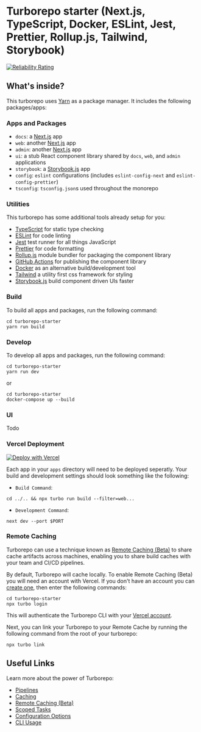 # Turborepo starter (Next.js, TypeScript, Docker, ESLint, Jest, Prettier, Rollup.js, Tailwind, Storybook)

[![Reliability Rating](https://sonarcloud.io/api/project_badges/measure?project=thmsmtylr_turborepo-starter&metric=reliability_rating)](https://sonarcloud.io/summary/new_code?id=thmsmtylr_turborepo-starter)

## What's inside?

This turborepo uses [Yarn](https://classic.yarnpkg.com/lang/en/) as a package manager. It includes the following packages/apps:

### Apps and Packages

- `docs`: a [Next.js](https://nextjs.org) app
- `web`: another [Next.js](https://nextjs.org) app
- `admin`: another [Next.js](https://nextjs.org) app
- `ui`: a stub React component library shared by `docs`, `web`, and `admin` applications
- `storybook`: a [Storybook.js](https://storybook.js.org/) app
- `config`: `eslint` configurations (includes `eslint-config-next` and `eslint-config-prettier`)
- `tsconfig`: `tsconfig.json`s used throughout the monorepo

### Utilities

This turborepo has some additional tools already setup for you:

- [TypeScript](https://www.typescriptlang.org/) for static type checking
- [ESLint](https://eslint.org/) for code linting
- [Jest](https://jestjs.io) test runner for all things JavaScript
- [Prettier](https://prettier.io) for code formatting
- [Rollup.js](https://rollupjs.org) module bundler for packaging the component library
- [GitHub Actions](https://docs.github.com/en/actions) for publishing the component library
- [Docker](https://www.docker.com/) as an alternative build/development tool
- [Tailwind](https://tailwindcss.com/) a utility first css framework for styling
- [Storybook.js](https://storybook.js.org/) build component driven UIs faster

### Build

To build all apps and packages, run the following command:

```
cd turborepo-starter
yarn run build
```

### Develop

To develop all apps and packages, run the following command:

```
cd turborepo-starter
yarn run dev
```

or

```
cd turborepo-starter
docker-compose up --build
```

### UI

Todo

### Vercel Deployment

[![Deploy with Vercel](https://vercel.com/button)](https://vercel.com/new/clone?repository-url=https%3A%2F%2Fgithub.com%2Fthmsmtylr%2Fturborepo-starter)

Each app in your `apps` directory will need to be deployed seperatly. Your build and development settings should look something like the following:

- `Build Command`:

```
cd ../.. && npx turbo run build --filter=web...
```

- `Development Command`:

```
next dev --port $PORT
```

### Remote Caching

Turborepo can use a technique known as [Remote Caching (Beta)](https://turborepo.org/docs/features/remote-caching) to share cache artifacts across machines, enabling you to share build caches with your team and CI/CD pipelines.

By default, Turborepo will cache locally. To enable Remote Caching (Beta) you will need an account with Vercel. If you don't have an account you can [create one](https://vercel.com/signup), then enter the following commands:

```
cd turborepo-starter
npx turbo login
```

This will authenticate the Turborepo CLI with your [Vercel account](https://vercel.com/docs/concepts/personal-accounts/overview).

Next, you can link your Turborepo to your Remote Cache by running the following command from the root of your turborepo:

```
npx turbo link
```

## Useful Links

Learn more about the power of Turborepo:

- [Pipelines](https://turborepo.org/docs/features/pipelines)
- [Caching](https://turborepo.org/docs/features/caching)
- [Remote Caching (Beta)](https://turborepo.org/docs/features/remote-caching)
- [Scoped Tasks](https://turborepo.org/docs/features/scopes)
- [Configuration Options](https://turborepo.org/docs/reference/configuration)
- [CLI Usage](https://turborepo.org/docs/reference/command-line-reference)

